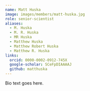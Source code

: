 ```yaml
---
name: Matt Huska
image: images/members/matt-huska.jpg
role: senior-scientist
aliases:
  - M. Huska
  - M. R. Huska
  - MR Huska
  - Matthew Huska
  - Matthew Robert Huska
  - Matthew R. Huska
links:
  orcid: 0000-0002-0912-745X
  google-scholar: SCeFpDIAAAAJ
  github: matthuska
---
```


Bio text goes here.
